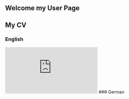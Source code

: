 ## Welcome my User Page


## My CV

### English
<embed src="https://kockabence.github.io/resume.pdf" type="application/pdf" />
### German

